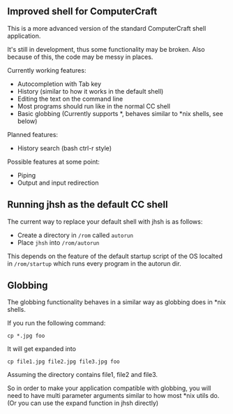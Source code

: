 Improved shell for ComputerCraft
--------------------------------

This is a more advanced version of the standard ComputerCraft shell application.

It's still in development, thus some functionality may be broken. Also because of this, the code may be messy in places.

Currently working features:

  - Autocompletion with Tab key
  - History (similar to how it works in the default shell)
  - Editing the text on the command line
  - Most programs should run like in the normal CC shell
  - Basic globbing (Currently supports *, behaves similar to *nix shells, see below)

Planned features:

  - History search (bash ctrl-r style)

Possible features at some point:

  - Piping
  - Output and input redirection

Running jhsh as the default CC shell
------------------------------------

The current way to replace your default shell with jhsh is as follows:

  - Create a directory in `/rom` called `autorun`
  - Place `jhsh` into `/rom/autorun`

This depends on the feature of the default startup script of the OS localted in `/rom/startup` which
runs every program in the autorun dir.

Globbing
--------

The globbing functionality behaves in a similar way as globbing does in *nix shells.

If you run the following command:

    cp *.jpg foo

It will get expanded into

    cp file1.jpg file2.jpg file3.jpg foo

Assuming the directory contains file1, file2 and file3.

So in order to make your application compatible with globbing, you will need to have multi parameter
arguments similar to how most *nix utils do. (Or you can use the expand function in jhsh directly)
